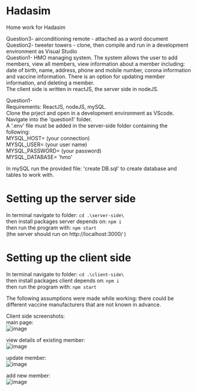 # Hadasim
Home work for Hadasim

Question3- airconditioning remote - attached as a word document\
Question2- tweeter towers - clone, then compile and run in a development environment as Visual Studio\
Question1- HMO managing system. The system allows the user to add members, view all members, view information about a member including: date of birth, name, address, phone and mobile number, corona information and vaccine information. There is an option for updating member information, and deleting a member.\
The client side is written in reactJS, the server side in nodeJS. 

Question1-\
Requirements: ReactJS, nodeJS, mySQL.\
Clone the prject and open in a development environment as VScode.\
Navigate into the 'question1' folder.\
A '.env' file must be added in the server-side folder containing the following:\
    MYSQL_HOST= (your connection)\
    MYSQL_USER= (your user name)\
    MYSQL_PASSWORD= (your password)\
    MYSQL_DATABASE= 'hmo'
  
In mySQL run the provided file: 'create DB.sql' to create database and tables to work with.

# Setting up the server side
In terminal navigate to folder: `cd .\server-side\`\
then install packages server depends on: `npm i`\
then run the program with: `npm start`\
(the server should run on http://localhost:3000/ )

# Setting up the client side
In terminal navigate to folder: `cd .\client-side\`\
then install packages client depends on: `npm i`\
then run the program with: `npm start`


The following assumptions were made while working: there could be different vaccine manufacturers that are not known in advance.

Client side screenshots:\
main page:\
![image](https://github.com/ayalaSch/Hadasim/assets/144174103/24d1e908-0919-4078-9943-196413a17fff)

view details of existing member:\
![image](https://github.com/ayalaSch/Hadasim/assets/144174103/f2fe6eac-7fb8-4181-a162-97297550bf90)

update member:\
![image](https://github.com/ayalaSch/Hadasim/assets/144174103/1d558146-0eef-4784-abfc-053666e908e7)

add new member:\
![image](https://github.com/ayalaSch/Hadasim/assets/144174103/d1939df0-7ea4-4728-80b4-f87d4dd38e39)


